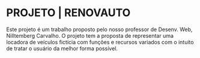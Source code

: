 # PROJETO | RENOVAUTO
Este projeto é um trabalho proposto pelo nosso professor de Desenv. Web, Nilltemberg Carvalho.
O projeto tem a proposta de representar uma locadora de veículos fictícia com funções e recursos variados com o intuito de tratar o usuário da melhor forma possível.
